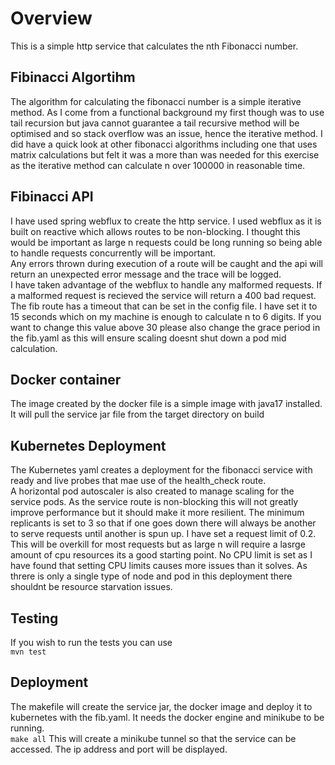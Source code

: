 # Overview

This is a simple http service that calculates the nth Fibonacci number.

## Fibinacci Algortihm

The algorithm for calculating the fibonacci number is a simple iterative method.
As I come from a functional background my first though was to use tail recursion but java cannot guarantee a tail recursive
method will be optimised and so stack overflow was an issue, hence the iterative method.
I did have a quick look at other fibonacci algorithms including one that uses matrix calculations but felt it was a more 
than was needed for this exercise as the iterative method can calculate n over 100000 in reasonable time.

## Fibinacci API

I have used spring webflux to create the http service. I used webflux as it is built on reactive which allows routes to 
be non-blocking. I thought this would be important as large n requests could be long running so being able to handle requests 
concurrently will be important.<br>
Any errors thrown during execution of a route will be caught and the api will return an unexpected error message and the
trace will be logged.<br>
I have taken advantage of the webflux to handle any malformed requests. If a malformed request is recieved the service will
return a 400 bad request.<br>
The fib route has a timeout that can be set in the config file. I have set it to 15 seconds which on my machine is enough
to calculate n to 6 digits. If you want to change this value above 30 please also change the grace period in the fib.yaml as this
will ensure scaling doesnt shut down a pod mid calculation.

## Docker container

The image created by the docker file is a simple image with java17 installed. It will pull the service jar file from the
target directory on build

## Kubernetes Deployment

The Kubernetes yaml creates a deployment for the fibonacci service with ready and live probes that mae use of the health_check
route.<br>
A horizontal pod autoscaler is also created to manage scaling for the service pods. As the service route is non-blocking
this will not greatly improve performance but it should make it more resilient. The minimum replicants is set to 3 so that
if one goes down there will always be another to serve requests until another is spun up.
I have set a request limit of 0.2. This will be overkill for most requests but as large n will require a lasrge amount of
cpu resources its a good starting point. No CPU limit is set as I have found that setting CPU limits causes more issues
than it solves. As threre is only a single type of node and pod in this deployment there shouldnt be resource starvation
issues.

## Testing

If you wish to run the tests you can use<br>
```mvn test```

## Deployment

The makefile will create the service jar, the docker image and deploy it to kubernetes with the fib.yaml. It needs the docker
engine and minikube to be running.<br>
```make all```
This will create a minikube tunnel so that the service can be accessed. The ip address and port will be displayed.
